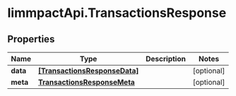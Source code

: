 # IimmpactApi.TransactionsResponse

## Properties
Name | Type | Description | Notes
------------ | ------------- | ------------- | -------------
**data** | [**[TransactionsResponseData]**](TransactionsResponseData.md) |  | [optional] 
**meta** | [**TransactionsResponseMeta**](TransactionsResponseMeta.md) |  | [optional] 


